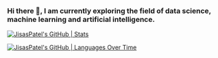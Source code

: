 ### Hi there 👋, I am currently exploring the field of data science, machine learning and artificial intelligence.

<!--
**JisasPatel/JisasPatel** is a ✨ _special_ ✨ repository because its `README.md` (this file) appears on your GitHub profile.

Here are some ideas to get you started:

- 🔭 I’m currently working on ...
- 🌱 I’m currently learning ...
- 👯 I’m looking to collaborate on ...
- 🤔 I’m looking for help with ...
- 💬 Ask me about ...
- 📫 How to reach me: ...
- 😄 Pronouns: ...
- ⚡ Fun fact: ...
-->


[![JisasPatel's GitHub | Stats](https://stats.quine.sh/JisasPatel/github?theme=dark)](https://quine.sh?utm_source=widgets&utm_campaign=JisasPatel)

[![JisasPatel's GitHub | Languages Over Time](https://stats.quine.sh/JisasPatel/languages-over-time?theme=dark)](https://quine.sh?utm_source=widgets&utm_campaign=JisasPatel)
